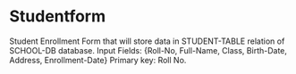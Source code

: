 # Studentform
Student Enrollment Form that will store data in STUDENT-TABLE relation of SCHOOL-DB database.  Input Fields: {Roll-No, Full-Name, Class, Birth-Date, Address, Enrollment-Date}  Primary key: Roll No.
